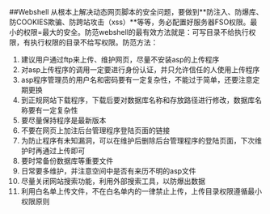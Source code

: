 ﻿
##Webshell
从根本上解决动态网页脚本的安全问题，要做到**防注入、防爆库、防COOKIES欺骗、防跨站攻击（xss）**等等，务必配置好服务器FSO权限。最小的权限=最大的安全。防范webshell的最有效方法就是：可写目录不给执行权限，有执行权限的目录不给写权限。防范方法：

1. 建议用户通过ftp来上传、维护网页，尽量不安装asp的上传程序
2. 对asp上传程序的调用一定要进行身份认证，并只允许信任的人使用上传程序
3. asp程序管理员的用户名和密码要有一定复杂性，不能过于简单，还要注意定期更换
4. 到正规网站下载程序，下载后要对数据库名称和存放路径进行修改，数据库名称要有一定复杂性
5. 要尽量保持程序是最新版本
6. 不要在网页上加注后台管理程序登陆页面的链接
7. 为防止程序有未知漏洞，可以在维护后删除后台管理程序的登陆页面，下次维护时再通过上传即可
8. 要时常备份数据库等重要文件
9. 日常要多维护，并注意空间中是否有来历不明的asp文件
10. 尽量关闭网站搜索功能，利用外部搜索工具，以防爆出数据
11. 利用白名单上传文件，不在白名单内的一律禁止上传，上传目录权限遵循最小权限原则